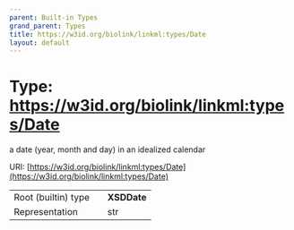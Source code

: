 ```yaml
---
parent: Built-in Types
grand_parent: Types
title: https://w3id.org/biolink/linkml:types/Date
layout: default
---
```


# Type: https://w3id.org/biolink/linkml:types/Date


a date (year, month and day) in an idealized calendar

URI: [https://w3id.org/biolink/linkml:types/Date](https://w3id.org/biolink/linkml:types/Date)

|  |  |  |
| --- | --- | --- |
| Root (builtin) type | | **XSDDate** |
| Representation | | str |
